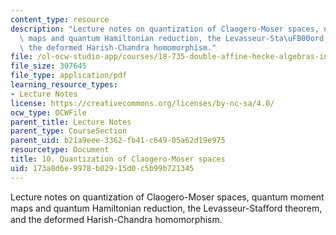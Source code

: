 ```yaml
---
content_type: resource
description: "Lecture notes on quantization of Claogero-Moser spaces, quantum moment\
  \ maps and quantum Hamiltonian reduction, the Levasseur-Sta\uFB00ord theorem,  and\
  \ the deformed Harish-Chandra homomorphism."
file: /ol-ocw-studio-app/courses/18-735-double-affine-hecke-algebras-in-representation-theory-combinatorics-geometry-and-mathematical-physics-fall-2009/173a8d6e9978b02915d0c5b99b721345_MIT18_735F09_ch10.pdf
file_size: 307645
file_type: application/pdf
learning_resource_types:
- Lecture Notes
license: https://creativecommons.org/licenses/by-nc-sa/4.0/
ocw_type: OCWFile
parent_title: Lecture Notes
parent_type: CourseSection
parent_uid: b21a9eee-3362-fb41-c649-05a62d19e975
resourcetype: Document
title: 10. Quantization of Claogero-Moser spaces
uid: 173a8d6e-9978-b029-15d0-c5b99b721345
---
```

Lecture notes on quantization of Claogero-Moser spaces, quantum moment maps and quantum Hamiltonian reduction, the Levasseur-Staﬀord theorem,  and the deformed Harish-Chandra homomorphism.